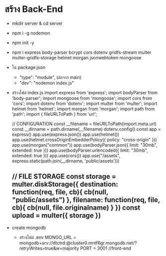# สร้าง Back-End
- mkdir server & cd server
- npm i -g nodemon
- npm init -y
- npm i express body-parser bcrypt cors dotenv gridfs-stream multer multer-gridfs-storage helmet morgan jsonwebtoken mongoose
- ใน package.json
  - "type": "module", (ต่อจาก main)
  - "dev": "nodemon index.js"
- สร้างไฟล์ index.js
    import express from 'express';
    import bodyParser from 'body-parser';
    import mongoose from 'mongoose';
    import cors from 'cors';
    import dotenv from 'dotenv';
    import multer from 'multer';
    import helmet from 'helmet';
    import morgan from 'morgan';
    import path from 'path';
    import { fileURLToPath } from 'url';

    // CONFIGURATION
    const __filename = fileURLToPath(import.meta.url)
    const __dirname = path.dirname(__filename)
    dotenv.config()
    const app = express()
    app.use(express.json())
    app.use(helmet())
    app.use(helmet.crossOriginEmbedderPolicy({ policy: "cross-origin" }))
    app.use(morgan("common"))
    app.use(bodyParser.json({ limit: "30mb", extended: true }))
    app.use(bodyParser.urlencoded({ limit: "30mb", extended: true }))
    app.use(cors())
    app.use("/assets", express.static(path.join(__dirname, 'public/assets')))

    // FILE STORAGE
    const storage = multer.diskStorage({
        destination: function(req, file, cb){
            cb(null, "public/assets")
        },
        filename: function(req, file, cb){
            cb(null, file.originalname)
        }
    })
    const upload = multer({ storage })
    ----------------------------------

- create mongodb
  - สร้างไฟล์ .env
    MONGO_URL = mongodb+srv://dtctrd:<password>@cluster0.mntf6gr.mongodb.net/?retryWrites=true&w=majority
    PORT = 3001 //front-end